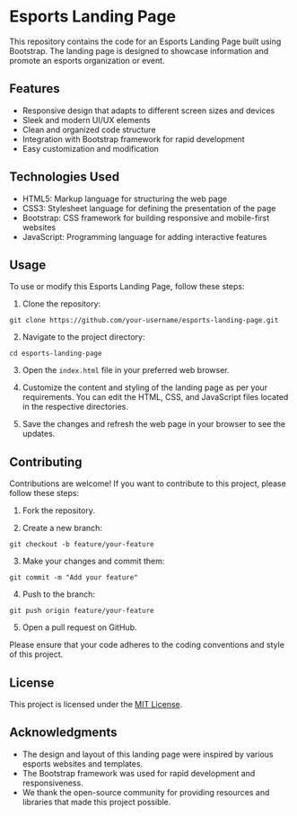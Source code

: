 # Esports Landing Page

This repository contains the code for an Esports Landing Page built using Bootstrap. The landing page is designed to showcase information and promote an esports organization or event.

## Features

- Responsive design that adapts to different screen sizes and devices
- Sleek and modern UI/UX elements
- Clean and organized code structure
- Integration with Bootstrap framework for rapid development
- Easy customization and modification

## Technologies Used

- HTML5: Markup language for structuring the web page
- CSS3: Stylesheet language for defining the presentation of the page
- Bootstrap: CSS framework for building responsive and mobile-first websites
- JavaScript: Programming language for adding interactive features

## Usage

To use or modify this Esports Landing Page, follow these steps:

1. Clone the repository:

```
git clone https://github.com/your-username/esports-landing-page.git
```

2. Navigate to the project directory:

```
cd esports-landing-page
```

3. Open the `index.html` file in your preferred web browser.

4. Customize the content and styling of the landing page as per your requirements. You can edit the HTML, CSS, and JavaScript files located in the respective directories.

5. Save the changes and refresh the web page in your browser to see the updates.

## Contributing

Contributions are welcome! If you want to contribute to this project, please follow these steps:

1. Fork the repository.

2. Create a new branch:

```
git checkout -b feature/your-feature
```

3. Make your changes and commit them:

```
git commit -m "Add your feature"
```

4. Push to the branch:

```
git push origin feature/your-feature
```

5. Open a pull request on GitHub.

Please ensure that your code adheres to the coding conventions and style of this project.

## License

This project is licensed under the [MIT License](LICENSE).

## Acknowledgments

- The design and layout of this landing page were inspired by various esports websites and templates.
- The Bootstrap framework was used for rapid development and responsiveness.
- We thank the open-source community for providing resources and libraries that made this project possible.
